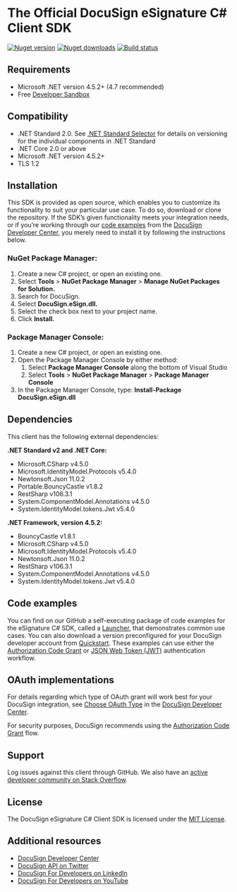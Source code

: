# The Official DocuSign eSignature C# Client SDK

[![Nuget version][nuget-image]][nuget-url]
[![Nuget downloads][downloads-image]][downloads-url]
[![Build status][appveyor-image]][appveyor-url]

## Requirements

* Microsoft .NET version 4.5.2+ (4.7 recommended)
* Free [Developer Sandbox](https://go.docusign.com/sandbox/productshot/?elqCampaignId=16531)

## Compatibility

* .NET Standard 2.0. See [.NET Standard Selector](https://immo.landwerth.net/netstandard-versions/) for details on versioning for the individual components in .NET Standard
* .NET Core 2.0 or above
* Microsoft .NET version 4.5.2+
* TLS 1.2

## Installation
This SDK is provided as open source, which enables you to customize its functionality to suit your particular use case. To do so, download or clone the repository. If the SDK’s given functionality meets your integration needs, or if you’re working through our [code examples](https://developers.docusign.com/docs/esign-rest-api/how-to/) from the [DocuSign Developer Center](https://developers.docusign.com/), you merely need to install it by following the instructions below.

### NuGet Package Manager:

1. Create a new C# project, or open an existing one.
2. Select **Tools** > **NuGet Package Manager** > **Manage NuGet Packages for Solution.**
3. Search for DocuSign.
4. Select **DocuSign.eSign.dll.**
5. Select the check box next to your project name.
6. Click **Install.**

### Package Manager Console:
1. Create a new C# project, or open an existing one.
2. Open the Package Manager Console by either method:
    1. Select **Package Manager Console** along the bottom of Visual Studio
    2. Select **Tools** > **NuGet Package Manager** > **Package Manager Console**
3. In the Package Manager Console, type: **Install-Package DocuSign.eSign.dll**

## Dependencies
This client has the following external dependencies:

**.NET Standard v2 and .NET Core:**
* Microsoft.CSharp v4.5.0
* Microsoft.IdentityModel.Protocols v5.4.0
* Newtonsoft.Json 11.0.2
* Portable.BouncyCastle v1.8.2
* RestSharp v106.3.1
* System.ComponentModel.Annotations v4.5.0
* System.IdentityModel.tokens.Jwt v5.4.0

**.NET Framework, version 4.5.2:**
* BouncyCastle v1.8.1
* Microsoft.CSharp v4.5.0
* Microsoft.IdentityModel.Protocols v5.4.0
* Newtonsoft.Json 11.0.2
* RestSharp v106.3.1
* System.ComponentModel.Annotations v4.5.0
* System.IdentityModel.tokens.Jwt v5.4.0

## Code examples
You can find on our GitHub a self-executing package of code examples for the eSignature C# SDK, called a [Launcher](https://github.com/docusign/code-examples-csharp/blob/master/README.md), that demonstrates common use cases. You can also download a version preconfigured for your DocuSign developer account from [Quickstart](https://developers.docusign.com/docs/esign-rest-api/quickstart/). These examples can use either the [Authorization Code Grant](https://developers.docusign.com/esign-rest-api/guides/authentication/oauth2-code-grant) or [JSON Web Token (JWT)](https://developers.docusign.com/esign-rest-api/guides/authentication/oauth2-jsonwebtoken) authentication workflow.

## OAuth implementations
For details regarding which type of OAuth grant will work best for your DocuSign integration, see [Choose OAuth Type](https://developers.docusign.com/platform/auth/choose/) in the [DocuSign Developer Center](https://developers.docusign.com/).

For security purposes, DocuSign recommends using the [Authorization Code Grant](https://developers.docusign.com/platform/auth/authcode/) flow.

## Support
Log issues against this client through GitHub. We also have an [active developer community on Stack Overflow](https://stackoverflow.com/questions/tagged/docusignapi).

## License
The DocuSign eSignature C# Client SDK is licensed under the [MIT License](https://github.com/docusign/docusign-csharp-client/blob/master/LICENSE).

## Additional resources
*   [DocuSign Developer Center](https://developers.docusign.com/)
*   [DocuSign API on Twitter](https://twitter.com/docusignapi)
*   [DocuSign For Developers on LinkedIn](https://www.linkedin.com/showcase/docusign-for-developers/)
*   [DocuSign For Developers on YouTube](https://www.youtube.com/channel/UCJSJ2kMs_qeQotmw4-lX2NQ)

[nuget-image]: https://img.shields.io/nuget/v/DocuSign.eSign.dll.svg?style=flat
[nuget-url]: https://www.nuget.org/packages/DocuSign.eSign.dll
[downloads-image]: https://img.shields.io/nuget/dt/DocuSign.eSign.dll.svg?style=flat
[downloads-url]: https://www.nuget.org/packages/DocuSign.eSign.dll
[appveyor-image]:https://ci.appveyor.com/api/projects/status/m5a02n1vp3ma6qec?svg=true
[appveyor-url]:https://ci.appveyor.com/project/DocuSign/docusign-csharp-client
